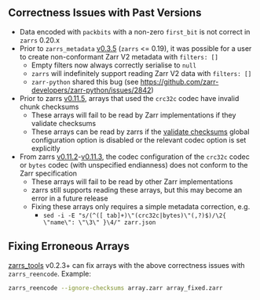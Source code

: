 ## Correctness Issues with Past Versions
- Data encoded with `packbits` with a non-zero `first_bit` is not correct in `zarrs` 0.20.x
- Prior to `zarrs_metadata` [v0.3.5](https://github.com/zarrs/zarrs/releases/tag/zarrs_metadata-v0.3.5) (`zarrs` <= 0.19), it was possible for a user to create non-conformant Zarr V2 metadata with `filters: []`
  - Empty filters now always correctly serialise to `null`
  - `zarrs` will indefinitely support reading Zarr V2 data with `filters: []`
  - `zarr-python` shared this bug (see https://github.com/zarr-developers/zarr-python/issues/2842)
- Prior to zarrs [v0.11.5](https://github.com/zarrs/zarrs/releases/tag/v0.11.5), arrays that used the `crc32c` codec have invalid chunk checksums
  - These arrays will fail to be read by Zarr implementations if they validate checksums
  - These arrays can be read by zarrs if the [validate checksums](crate::config::Config#validate-checksums) global configuration option is disabled or the relevant codec option is set explicitly
- From zarrs [v0.11.2](https://github.com/zarrs/zarrs/releases/tag/v0.11.2)-[v0.11.3](https://github.com/zarrs/zarrs/releases/tag/v0.11.3), the codec configuration of the `crc32c` codec or `bytes` codec (with unspecified endianness) does not conform to the Zarr specification
  - These arrays will fail to be read by other Zarr implementations
  - zarrs still supports reading these arrays, but this may become an error in a future release
  - Fixing these arrays only requires a simple metadata correction, e.g.
    - `sed -i -E "s/(^([ tab]+)\"(crc32c|bytes)\"(,?)$)/\2{ \"name\": \"\3\" }\4/" zarr.json`

## Fixing Erroneous Arrays
[zarrs_tools](https://github.com/zarrs/zarrs_tools) v0.2.3+ can fix arrays with the above correctness issues with `zarrs_reencode`. Example:
```bash
zarrs_reencode --ignore-checksums array.zarr array_fixed.zarr
```

